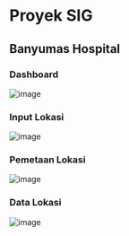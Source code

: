 # Proyek SIG

## Banyumas Hospital

### Dashboard
![image](https://github.com/adzkykhairany/proyeksig/assets/102246924/ef406179-2efd-4815-a9bf-7136030ee938)

### Input Lokasi
![image](https://github.com/adzkykhairany/proyeksig/assets/102246924/61449a73-951f-41f8-aa34-a583724a69d5)

### Pemetaan Lokasi
![image](https://github.com/adzkykhairany/proyeksig/assets/102246924/0de4dbc5-b45f-41e6-9b27-2501bda8ffbc)

### Data Lokasi
![image](https://github.com/adzkykhairany/proyeksig/assets/102246924/61b15524-2ed5-4ca0-87ad-21add5a43fb7)
